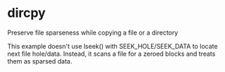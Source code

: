 # dircpy
Preserve file sparseness while copying a file or a directory

This example doesn't use lseek() with SEEK_HOLE/SEEK_DATA to locate next file hole/data.
Instead, it scans a file for a zeroed blocks and treats them as sparsed data. 
